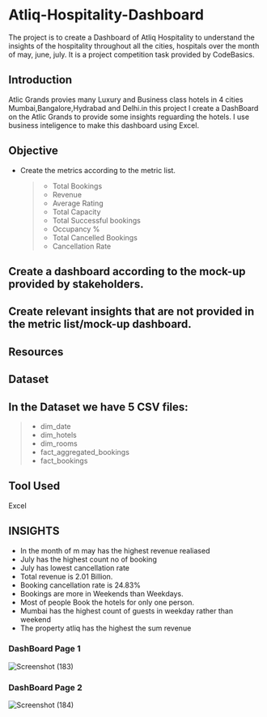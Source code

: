 # Atliq-Hospitality-Dashboard
The project is to create a Dashboard of Atliq Hospitality to understand the insights of the hospitality throughout all the cities, hospitals over the month of may, june, july. It is a project competition task provided by CodeBasics.


 ## Introduction
Atlic Grands provies many Luxury and Business class hotels in 4 cities Mumbai,Bangalore,Hydrabad and Delhi.in this project I create a DashBoard on the Atlic Grands to provide some insights reguarding the hotels. I use business inteligence to make this dashboard using Excel.



## Objective

* Create the metrics according to the metric list.
  > * Total Bookings
  > * Revenue
  > * Average Rating
  > * Total Capacity
  > * Total Successful bookings
  > * Occupancy %
  > * Total Cancelled Bookings
  > * Cancellation Rate
  
## Create a dashboard according to the mock-up provided by stakeholders.
## Create relevant insights that are not provided in the metric list/mock-up dashboard.

## Resources

## Dataset
## In the Dataset we have 5 CSV files:

> * dim_date
> * dim_hotels
> * dim_rooms
> * fact_aggregated_bookings
> * fact_bookings


## Tool Used
Excel

## INSIGHTS
 * In the month of m may has the highest revenue realiased
*  July has the highest count no of booking
*  July has lowest cancellation rate
*  Total revenue is 2.01 Billion.
*  Booking cancellation rate is 24.83%
*  Bookings are more in Weekends than Weekdays.
* Most of people Book the hotels for only one person.
* Mumbai has the highest count of guests in weekday rather than weekend
* The property atliq has the highest the sum revenue

### DashBoard Page 1
![Screenshot (183)](https://user-images.githubusercontent.com/104220565/193414701-14e8211e-3b6f-4bf2-9227-5a6b84c99882.png)

### DashBoard Page 2
![Screenshot (184)](https://user-images.githubusercontent.com/104220565/193414709-5a133ac9-f9f4-49d6-9eb9-5147cbc68abb.png)
